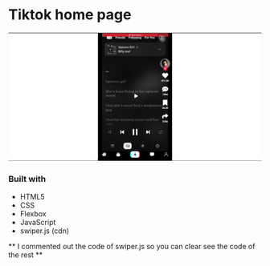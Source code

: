 # Tiktok home page

![Design preview for the tiktok home page](./assects/designPreview.png)

### Built with

- HTML5
- CSS
- Flexbox
- JavaScript
- swiper.js (cdn)

** I commented out the code of swiper.js so you can clear see the code of the rest **
